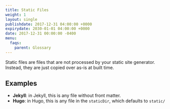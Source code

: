 ```yaml
---
title: Static Files
weight: 1
layout: single
publishdate: 2017-12-31 04:00:00 +0000
expirydate: 2030-01-01 04:00:00 +0000
date: 2017-12-31 00:00:00 -0400
menu:
  faqs:
    parent: Glossary
---
```

Static files are files that are not processed by your static site generator. Instead, they are just copied over as-is at built time.

## Examples
- **Jekyll**: in Jekyll, this is any file without front matter.
- **Hugo**: in Hugo, this is any file in the `staticDir`, which defaults to `static/`